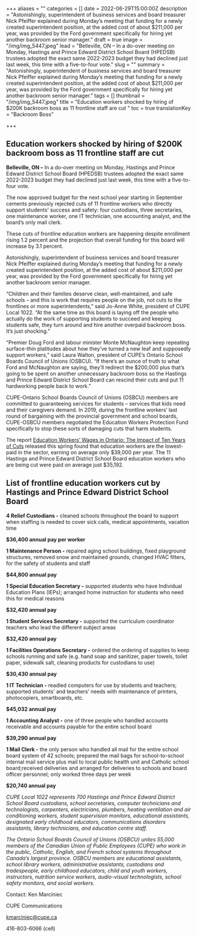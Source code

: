 +++
aliases = ""
categories = []
date = 2022-06-29T15:00:00Z
description = "Astonishingly, superintendent of business services and board treasurer Nick Pfeiffer explained during Monday’s meeting that funding for a newly created superintendent position, at the added cost of about $211,000 per year, was provided by the Ford government specifically for hiring yet another backroom senior manager."
draft = true
image = "/img/img_5447.jpeg"
lead = "Belleville, ON – In a do-over meeting on Monday, Hastings and Prince Edward District School Board (HPEDSB) trustees adopted the exact same 2022-2023 budget they had declined just last week, this time with a five-to-four vote."
slug = ""
summary = "Astonishingly, superintendent of business services and board treasurer Nick Pfeiffer explained during Monday’s meeting that funding for a newly created superintendent position, at the added cost of about $211,000 per year, was provided by the Ford government specifically for hiring yet another backroom senior manager."
tags = []
thumbnail = "/img/img_5447.jpeg"
title = "Education workers shocked by hiring of $200K backroom boss as 11 frontline staff are cut "
toc = true
translationKey = "Backroom Boss"

+++
## **Education workers shocked by hiring of $200K backroom boss as 11 frontline staff are cut**

**Belleville, ON –** In a do-over meeting on Monday, Hastings and Prince Edward District School Board (HPEDSB) trustees adopted the exact same 2022-2023 budget they had declined just last week, this time with a five-to-four vote.

The now approved budget for the next school year starting in September cements previously rejected cuts of 11 frontline workers who directly support students’ success and safety: four custodians, three secretaries, one maintenance worker, one IT technician, one accounting analyst, and the board’s only mail clerk.

These cuts of frontline education workers are happening despite enrollment rising 1.2 percent and the projection that overall funding for this board will increase by 3.1 percent.

Astonishingly, superintendent of business services and board treasurer Nick Pfeiffer explained during Monday’s meeting that funding for a newly created superintendent position, at the added cost of about $211,000 per year, was provided by the Ford government specifically for hiring yet another backroom senior manager.

“Children and their families deserve clean, well-maintained, and safe schools – and this is work that requires people on the job, not cuts to the frontlines or more superintendents,” said Jo-Anne White, president of CUPE Local 1022. “At the same time as this board is laying off the people who actually do the work of supporting students to succeed and keeping students safe, they turn around and hire another overpaid backroom boss. It’s just shocking.”

“Premier Doug Ford and labour minister Monte McNaughton keep repeating surface-thin platitudes about how they’ve turned a new leaf and supposedly support workers,” said Laura Walton, president of CUPE’s Ontario School Boards Council of Unions (OSBCU). “If there’s an ounce of truth to what Ford and McNaughton are saying, they’ll redirect the $200,000 plus that’s going to be spent on another unnecessary backroom boss so the Hastings and Prince Edward District School Board can rescind their cuts and put 11 hardworking people back to work.”

CUPE-Ontario School Boards Council of Unions (OSBCU) members are committed to guaranteeing services for students – services that kids need and their caregivers demand. In 2019, during the frontline workers’ last round of bargaining with the provincial government and school boards, CUPE-OSBCU members negotiated the Education Workers Protection Fund specifically to stop these sorts of damaging cuts that harm students.

The report [Education Workers’ Wages in Ontario: The Impact of Ten Years of Cuts](https://cupe.ca/edge-thousands-cupe-education-workers-share-stories-living-poverty-wages) released this spring found that education workers are the lowest-paid in the sector, earning on average only $39,000 per year. The 11 Hastings and Prince Edward District School Board education workers who are being cut were paid on average just $35,192.

## **List of frontline education workers cut by Hastings and Prince Edward District School Board**

**4 Relief Custodians -** cleaned schools throughout the board to support when staffing is needed to cover sick calls, medical appointments, vacation time

**$36,400 annual pay per worker**

**1 Maintenance Person -** repaired aging school buildings, fixed playground structures, removed snow and maintained grounds, changed HVAC filters, for the safety of students and staff

**$44,800 annual pay**

**1 Special Education Secretary -** supported students who have Individual Education Plans (IEPs); arranged home instruction for students who need this for medical reasons

**$32,420 annual pay**

**1 Student Services Secretary -** supported the curriculum coordinator teachers who lead the different subject areas

**$32,420 annual pay**

**1 Facilities Operations Secretary -** ordered the ordering of supplies to keep schools running and safe (e.g. hand soap and sanitizer, paper towels, toilet paper, sidewalk salt, cleaning products for custodians to use)

**$30,430 annual pay**

**1 IT Technician -** readied computers for use by students and teachers; supported students’ and teachers’ needs with maintenance of printers, photocopiers, smartboards, etc.

**$45,032 annual pay**

**1 Accounting Analyst -** one of three people who handled accounts receivable and accounts payable for the entire school board

**$39,290 annual pay**

**1 Mail Clerk -** the only person who handled all mail for the entire school board system of 42 schools; prepared the mail bags for school-to-school internal mail service plus mail to local public health unit and Catholic school board;received deliveries and arranged for deliveries to schools and board officer personnel; only worked three days per week

**$20,740 annual pay**

_CUPE Local 1022 represents 700 Hastings and Prince Edward District School Board custodians, school secretaries, computer technicians and technologists, carpenters, electricians, plumbers, heating ventilation and air conditioning workers, student supervision monitors, educational assistants, designated early childhood educators, communications disorders assistants, library technicians, and education centre staff._

_The Ontario School Boards Council of Unions (OSBCU) unites 55,000 members of the Canadian Union of Public Employees (CUPE) who work in the public, Catholic, English, and French school systems throughout Canada’s largest province. OSBCU members are educational assistants, school library workers, administrative assistants, custodians and tradespeople, early childhood educators, child and youth workers, instructors, nutrition service workers,_ _audio-visual technologists, school safety monitors, and social workers._

Contact: Ken Marciniec

CUPE Communications

kmarciniec@cupe.ca

416-803-6066 (cell)